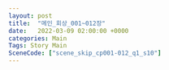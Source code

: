 ```yaml
---
layout: post
title:  "메인_회상_001~012장"
date:   2022-03-09 02:00:00 +0000
categories: Main
Tags: Story Main
SceneCode: ["scene_skip_cp001-012_q1_s10"]
---
```

